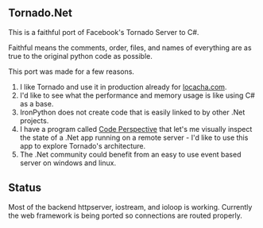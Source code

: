 ## Tornado.Net

This is a faithful port of Facebook's Tornado Server to C#.

Faithful means the comments, order, files, and names of everything are as true to the original python code as possible.

This port was made for a few reasons.

1. I like Tornado and use it in production already for [locacha.com](http://www.locacha.com).
2. I'd like to see what the performance and memory usage is like using C# as a base.
3. IronPython does not create code that is easily linked to by other .Net projects.
4. I have a program called [Code Perspective](https://www.codeperspective.com) that let's me visually inspect the state of a .Net app running on a remote server - I'd like to use this app to explore Tornado's architecture.
5. The .Net community could benefit from an easy to use event based server on windows and linux.

## Status

Most of the backend httpserver, iostream, and ioloop is working. Currently the web framework is being ported so connections are routed properly.
